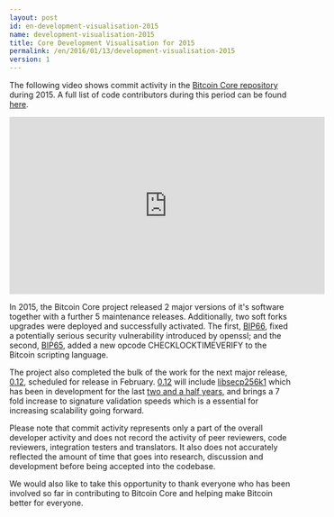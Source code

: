 ```yaml
---
layout: post
id: en-development-visualisation-2015
name: development-visualisation-2015
title: Core Development Visualisation for 2015
permalink: /en/2016/01/13/development-visualisation-2015
version: 1
---
```

The following video shows commit activity in the [Bitcoin Core repository][repository] during 2015. A full list of code contributors during this period can be found [here][activity].

<iframe width="560" height="315" src="https://www.youtube.com/embed/FIt7GLxxIpY" frameborder="0" allowfullscreen> </iframe>

In 2015, the Bitcoin Core project released 2 major versions of it's software together with a further 5 maintenance releases. 
Additionally, two soft forks upgrades were deployed and successfully activated. The first, [BIP66], fixed a potentially serious security vulnerability introduced by openssl; and the second, [BIP65], added a new opcode CHECKLOCKTIMEVERIFY to the Bitcoin scripting language.

The project also completed the bulk of the work for the next major release, [0.12], scheduled for release in February. [0.12] will include [libsecp256k1] which has been in development for the last [two and a half years][secp_contributors], and brings a 7 fold increase to signature validation speeds which is a essential for increasing scalability going forward. 

Please note that commit activity represents only a part of the overall developer activity and does not record the activity of peer reviewers, code reviewers, integration testers and translators. It also does not accurately reflected the amount of time that goes into research, discussion and development before being accepted into the codebase.

We would also like to take this opportunity to thank everyone who has been involved so far in contributing to Bitcoin Core and helping make Bitcoin better for everyone.

[repository]: https://github.com/bitcoin/bitcoin
[activity]: https://github.com/bitcoin/bitcoin/graphs/contributors?from=2015-01-01&to=2016-01-01&type=c
[BIP65]: https://github.com/bitcoin/bips/blob/master/bip-0065.mediawiki
[BIP66]: https://github.com/bitcoin/bips/blob/master/bip-0066.mediawiki
[0.12]: https://github.com/bitcoin/bitcoin/blob/0.12/doc/release-notes.md
[libsecp256k1]: https://github.com/bitcoin/secp256k1
[secp_contributors]: https://github.com/bitcoin/secp256k1/graphs/contributors?from=2013-03-04&to=2015-12-01&type=c
